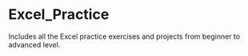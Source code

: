 # Excel_Practice
Includes all the Excel practice exercises and projects from beginner to advanced level. 
